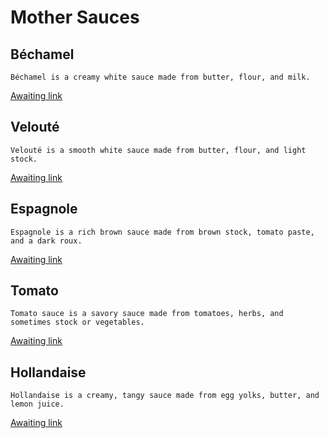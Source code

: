 # Mother Sauces

## Béchamel
`Béchamel is a creamy white sauce made from butter, flour, and milk.`

[Awaiting link](url)


## Velouté
`Velouté is a smooth white sauce made from butter, flour, and light stock.`

[Awaiting link](url)


## Espagnole
`Espagnole is a rich brown sauce made from brown stock, tomato paste, and a dark roux.`

[Awaiting link](url)


## Tomato
`Tomato sauce is a savory sauce made from tomatoes, herbs, and sometimes stock or vegetables.`

[Awaiting link](url)


## Hollandaise
`Hollandaise is a creamy, tangy sauce made from egg yolks, butter, and lemon juice.`

[Awaiting link](url)

